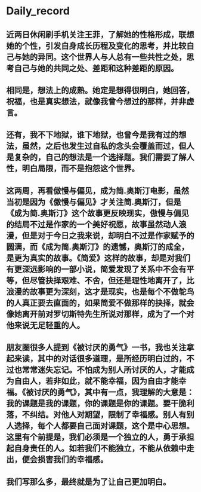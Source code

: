 # Daily_record
## 近两日休闲刷手机关注王菲，了解她的性格形成，联想她的个性，引发自身成长历程及变化的思考，并比较自己与她的异同。这个世界人与人总有一些共性之处，思考自己与她的共同之处、差距和这种差距的原因。
## 相同是，想法上的成熟。她定是想得很明白，她回答，祝福，也是真实想法，就像我曾今想过的那样，并非虚言。
## 还有，我不下地狱，谁下地狱，也曾今是我有过的想法，虽然，之后也发生过自私的念头会覆盖而过，但人是复杂的，自己的想法是一个选择题。我们需要了解人性，明白局限，而不是抱怨这个世界。
## 这两周，再看傲慢与偏见，成为简.奥斯汀电影，虽然当初是因为《傲慢与偏见》才关注简.奥斯汀，但是《成为简.奥斯汀》这个故事更反映现实，傲慢与偏见的结局不过是作家的一个美好祝愿，故事虽然动人浪漫，但是对于今日之我来说，却明白不过是作家赋予的圆满，而《成为简.奥斯汀》的遗憾，奥斯汀的成全，是更为真实的故事。《简爱》这样的故事，却是对我们有更深远影响的一部小说，简爱发现了关系中不会有平等，但尽管抉择艰难、不舍，但还是理性地离开了，比浪漫的故事更为深刻，这才是现实，也是每个不做鸵鸟的人真正要去直面的，如果简爱不做那样的抉择，就会像她离开前对罗切斯特先生所说对那样，成为了一个对他来说无足轻重的人。
## 朋友圈很多人提到《被讨厌的勇气》一书，我也关注拿起来读，其中的对话很多道理，是所经历明白过的，不过也常常迷失忘记。不怕成为别人所讨厌的人，才能成为自由人，若非如此，就不能幸福，因为自由才能幸福。《被讨厌的勇气》，其中有一点，我理解的大意是：我的课题是我的课题，你的课题是你的课题。要干脆利落，不纠结。对他人对期望，限制了幸福感。别人有别人选择，每个人都要自己面对课题，这个是中心思想。这里有个前提是，我们必须是一个独立的人，勇于承担起自身责任的人。如若我们不能独立，不能从依赖中走出，便会损害我们的幸福感。
## 我们写那么多，最终就是为了让自己更加明白。
